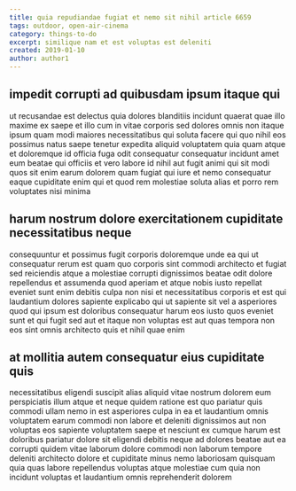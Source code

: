 ```yaml
---
title: quia repudiandae fugiat et nemo sit nihil article 6659
tags: outdoor, open-air-cinema
category: things-to-do
excerpt: similique nam et est voluptas est deleniti
created: 2019-01-10
author: author1
---
```


## impedit corrupti ad quibusdam ipsum itaque qui

ut recusandae est delectus quia dolores blanditiis incidunt quaerat quae illo maxime ex saepe et illo cum in vitae corporis sed dolores omnis non itaque ipsum quam modi maiores necessitatibus qui soluta facere qui quo nihil eos possimus natus saepe tenetur expedita aliquid voluptatem quia quam atque et doloremque id officia fuga odit consequatur consequatur incidunt amet eum beatae qui officiis et vero labore id nihil aut fugit animi qui sit modi quos sit enim earum dolorem quam fugiat qui iure et nemo consequatur eaque cupiditate enim qui et quod rem molestiae soluta alias et porro rem voluptates nisi minima

## harum nostrum dolore exercitationem cupiditate necessitatibus neque

consequuntur et possimus fugit corporis doloremque unde ea qui ut consequatur rerum est quam quo corporis sint commodi architecto et fugiat sed reiciendis atque a molestiae corrupti dignissimos beatae odit dolore repellendus et assumenda quod aperiam et atque nobis iusto repellat eveniet sunt enim debitis culpa non nisi et necessitatibus corporis et est qui laudantium dolores sapiente explicabo qui ut sapiente sit vel a asperiores quod qui ipsum est doloribus consequatur harum eos iusto quos eveniet sunt et qui fugit sed aut et itaque non voluptas est aut quas tempora non eos sint omnis architecto quis et nihil quae enim

## at mollitia autem consequatur eius cupiditate quis

necessitatibus eligendi suscipit alias aliquid vitae nostrum dolorem eum perspiciatis illum atque et neque quidem ratione est quo pariatur quis commodi ullam nemo in est asperiores culpa in ea et laudantium omnis voluptatem earum commodi non labore et deleniti dignissimos aut non voluptas eos sapiente voluptatem saepe et nesciunt ex cumque harum est doloribus pariatur dolore sit eligendi debitis neque ad dolores beatae aut ea corrupti quidem vitae laborum dolore commodi non laborum tempore deleniti architecto dolore et cupiditate minus nemo laboriosam quisquam quia quas labore repellendus voluptas atque molestiae cum quia non incidunt voluptas et laudantium omnis reprehenderit dolorem
